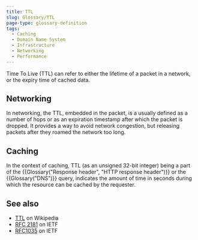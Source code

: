 ```yaml
---
title: TTL
slug: Glossary/TTL
page-type: glossary-definition
tags:
  - Caching
  - Domain Name System
  - Infrastructure
  - Networking
  - Performance
---
```


Time To Live (TTL) can refer to either the lifetime of a packet in a network, or the expiry time of cached data.

## Networking

In networking, the TTL, embedded in the packet, is a usually defined as a number of hops or as an expiration timestamp after which the packet is dropped. It provides a way to avoid network congestion, but releasing packets after they roamed the network too long.

## Caching

In the context of caching, TTL (as an unsigned 32-bit integer) being a part of the {{Glossary("Response header", "HTTP response header")}} or the {{Glossary("DNS")}} query, indicates the amount of time in seconds during which the resource can be cached by the requester.

## See also

- [TTL](https://en.wikipedia.org/wiki/Time_to_live) on Wikipedia
- [RFC 2181](https://datatracker.ietf.org/doc/html/rfc2181#section-8) on IETF
- [RFC1035](https://datatracker.ietf.org/doc/html/rfc1035) on IETF
